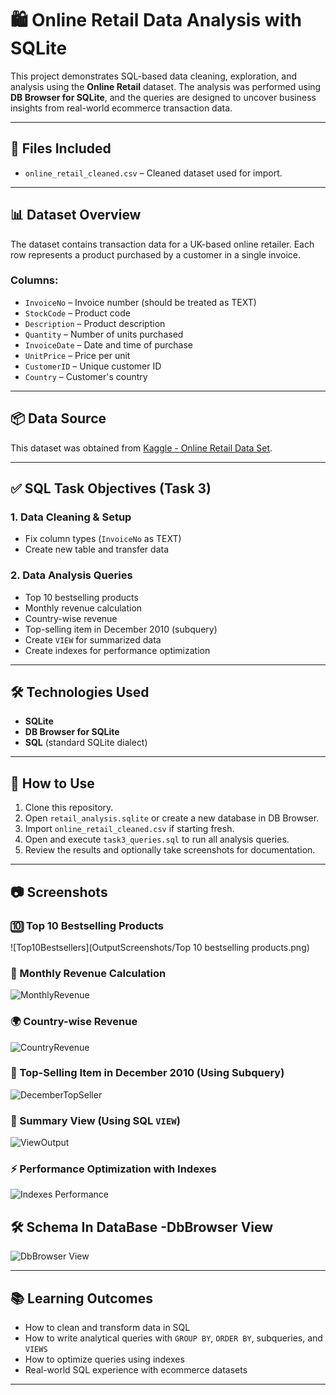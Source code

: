 
# 🛍️ Online Retail Data Analysis with SQLite

This project demonstrates SQL-based data cleaning, exploration, and analysis using the **Online Retail** dataset. The analysis was performed using **DB Browser for SQLite**, and the queries are designed to uncover business insights from real-world ecommerce transaction data.

---

## 📁 Files Included

- `online_retail_cleaned.csv` – Cleaned dataset used for import.


---

## 📊 Dataset Overview

The dataset contains transaction data for a UK-based online retailer. Each row represents a product purchased by a customer in a single invoice.

### Columns:
- `InvoiceNo` – Invoice number (should be treated as TEXT)
- `StockCode` – Product code
- `Description` – Product description
- `Quantity` – Number of units purchased
- `InvoiceDate` – Date and time of purchase
- `UnitPrice` – Price per unit
- `CustomerID` – Unique customer ID
- `Country` – Customer's country

---

## 📦 Data Source

This dataset was obtained from [Kaggle - Online Retail Data Set](https://www.kaggle.com/datasets).

---

## ✅ SQL Task Objectives (Task 3)

### 1. Data Cleaning & Setup
- Fix column types (`InvoiceNo` as TEXT)
- Create new table and transfer data

### 2. Data Analysis Queries
- Top 10 bestselling products
- Monthly revenue calculation
- Country-wise revenue
- Top-selling item in December 2010 (subquery)
- Create `VIEW` for summarized data
- Create indexes for performance optimization

---

## 🛠️ Technologies Used
- **SQLite**
- **DB Browser for SQLite**
- **SQL** (standard SQLite dialect)

---

## 📌 How to Use

1. Clone this repository.
2. Open `retail_analysis.sqlite` or create a new database in DB Browser.
3. Import `online_retail_cleaned.csv` if starting fresh.
4. Open and execute `task3_queries.sql` to run all analysis queries.
5. Review the results and optionally take screenshots for documentation.

---

## 📷 Screenshots

### 🔟 Top 10 Bestselling Products
![Top10Bestsellers](OutputScreenshots/Top 10 bestselling products.png)

### 📅 Monthly Revenue Calculation
![MonthlyRevenue](OutputScreenshots/Monthlyrevenue.png)

### 🌍 Country-wise Revenue
![CountryRevenue](OutputScreenshots/Createviewforcountry-wiserevenue.png)

### 🎯 Top-Selling Item in December 2010 (Using Subquery)
![DecemberTopSeller](OutputScreenshots/Top-sellingiteminDecember2010.png)

### 🧾 Summary View (Using SQL `VIEW`)
![ViewOutput](OutputScreenshots/Querythecreatedview-Selectingtop5countriesbyrevenue.png)

### ⚡ Performance Optimization with Indexes
![Indexes Performance](OutputScreenshots/Createindexestooptimizequeries-IndexonInvoiceNo.png)

## 🛠️ Schema In DataBase -DbBrowser View
![DbBrowser View](OutputScreenshots/SchemaInDatabase.png)

---

## 📚 Learning Outcomes

- How to clean and transform data in SQL
- How to write analytical queries with `GROUP BY`, `ORDER BY`, subqueries, and `VIEWS`
- How to optimize queries using indexes
- Real-world SQL experience with ecommerce datasets

---
